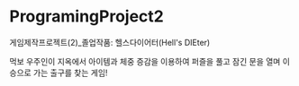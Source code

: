 # ProgramingProject2
게임제작프로젝트(2)_졸업작품: 헬스다이어터(Hell's DIEter)

먹보 우주인이 지옥에서 아이템과 체중 증감을 이용하여 퍼즐을 풀고 잠긴 문을 열며 이승으로 가는 출구를 찾는 게임!
